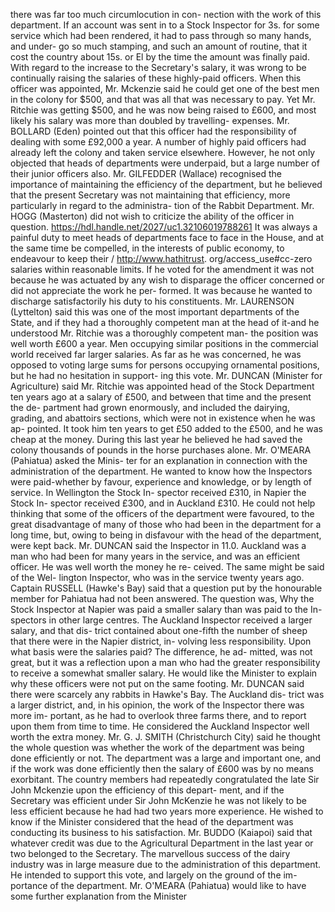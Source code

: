 there was far too much circumlocution in con- nection with the work of this department. If an account was sent in to a Stock Inspector for 3s. for some service which had been rendered, it had to pass through so many hands, and under- go so much stamping, and such an amount of routine, that it cost the country about 15s. or El by the time the amount was finally paid. With regard to the increase to the Secretary's salary, it was wrong to be continually raising the salaries of these highly-paid officers. When this officer was appointed, Mr. Mckenzie said he could get one of the best men in the colony for $500, and that was all that was necessary to pay. Yet Mr. Ritchie was getting $500, and he was now being raised to £600, and most likely his salary was more than doubled by travelling- expenses. Mr. BOLLARD (Eden) pointed out that this officer had the responsibility of dealing with some £92,000 a year. A number of highly paid officers had already left the colony and taken service elsewhere. However, he not only objected that heads of departments were underpaid, but a large number of their junior officers also. Mr. GILFEDDER (Wallace) recognised the importance of maintaining the efficiency of the department, but he believed that the present Secretary was not maintaining that efficiency, more particularly in regard to the administra- tion of the Rabbit Department. Mr. HOGG (Masterton) did not wish to criticize the ability of the officer in question. https://hdl.handle.net/2027/uc1.32106019788261 It was always a painful duty to meet heads of departments face to face in the House, and at the same time be compelled, in the interests of public economy, to endeavour to keep their / http://www.hathitrust. org/access\_use#cc-zero salaries within reasonable limits. If he voted for the amendment it was not because he was actuated by any wish to disparage the officer concerned or did not appreciate the work he per- formed. It was because he wanted to discharge satisfactorily his duty to his constituents. Mr. LAURENSON (Lyttelton) said this was one of the most important departments of the State, and if they had a thoroughly competent man at the head of it-and he understood Mr. Ritchie was a thoroughly competent man- the position was well worth £600 a year. Men occupying similar positions in the commercial world received far larger salaries. As far as he was concerned, he was opposed to voting large sums for persons occupying ornamental positions, but he had no hesitation in support- ing this vote. Mr. DUNCAN (Minister for Agriculture) said Mr. Ritchie was appointed head of the Stock Department ten years ago at a salary of £500, and between that time and the present the de- partment had grown enormously, and included the dairying, grading, and abattoirs sections, which were not in existence when he was ap- pointed. It took him ten years to get £50 added to the £500, and he was cheap at the money. During this last year he believed he had saved the colony thousands of pounds in the horse purchases alone. Mr. O'MEARA (Pahiatua) asked the Minis- ter for an explanation in connection with the administration of the department. He wanted to know how the Inspectors were paid-whether by favour, experience and knowledge, or by length of service. In Wellington the Stock In- spector received £310, in Napier the Stock In- spector received £300, and in Auckland £310. He could not help thinking that some of the officers of the department were favoured, to the great disadvantage of many of those who had been in the department for a long time, but, owing to being in disfavour with the head of the department, were kept back. Mr. DUNCAN said the Inspector in 11.0. Auckland was a man who had been for many years in the service, and was an efficient officer. He was well worth the money he re- ceived. The same might be said of the Wel- lington Inspector, who was in the service twenty years ago. Captain RUSSELL (Hawke's Bay) said that a question put by the honourable member for Pahiatua had not been answered. The question was, Why the Stock Inspector at Napier was paid a smaller salary than was paid to the In- spectors in other large centres. The Auckland Inspector received a larger salary, and that dis- trict contained about one-fifth the number of sheep that there were in the Napier district, in- volving less responsibility. Upon what basis were the salaries paid? The difference, he ad- mitted, was not great, but it was a reflection upon a man who had the greater responsibility to receive a somewhat smaller salary. He would like the Minister to explain why these officers were not put on the same footing. Mr. DUNCAN said there were scarcely any rabbits in Hawke's Bay. The Auckland dis- trict was a larger district, and, in his opinion, the work of the Inspector there was more im- portant, as he had to overlook three farms there, and to report upon them from time to time. He considered the Auckland Inspector well worth the extra money. Mr. G. J. SMITH (Christchurch City) said he thought the whole question was whether the work of the department was being done efficiently or not. The department was a large and important one, and if the work was done efficiently then the salary of £600 was by no means exorbitant. The country members had repeatedly congratulated the late Sir John Mckenzie upon the efficiency of this depart- ment, and if the Secretary was efficient under Sir John McKenzie he was not likely to be less efficient because he had had two years more experience. He wished to know if the Minister considered that the head of the department was conducting its business to his satisfaction. Mr. BUDDO (Kaiapoi) said that whatever credit was due to the Agricultural Department in the last year or two belonged to the Secretary. The marvellous success of the dairy industry was in large measure due to the administration of this department. He intended to support this vote, and largely on the ground of the im- portance of the department. Mr. O'MEARA (Pahiatua) would like to have some further explanation from the Minister 